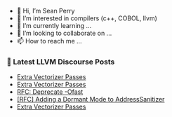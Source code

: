 - 👋 Hi, I’m Sean Perry
- 👀 I’m interested in compilers (c++, COBOL, llvm)
- 🌱 I’m currently learning ...
- 💞️ I’m looking to collaborate on ...
- 📫 How to reach me ...

<!---
s66perry/s66perry is a ✨ special ✨ repository because its `README.md` (this file) appears on your GitHub profile.
You can click the Preview link to take a look at your changes.
--->
### 📕 Latest LLVM Discourse Posts

<!-- DISCOURSE-LLVM:START -->
- [Extra Vectorizer Passes](https://discourse.llvm.org/t/extra-vectorizer-passes/80195#post_6)
- [Extra Vectorizer Passes](https://discourse.llvm.org/t/extra-vectorizer-passes/80195#post_5)
- [RFC: Deprecate -Ofast](https://discourse.llvm.org/t/rfc-deprecate-ofast/78687?page=6#post_105)
- [[RFC] Adding a Dormant Mode to AddressSanitizer](https://discourse.llvm.org/t/rfc-adding-a-dormant-mode-to-addresssanitizer/80278#post_2)
- [Extra Vectorizer Passes](https://discourse.llvm.org/t/extra-vectorizer-passes/80195#post_4)
<!-- DISCOURSE-LLVM:END -->
